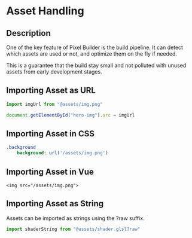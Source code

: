 # Asset Handling

## Description

One of the key feature of Pixel Builder is the build pipeline. It can detect which assets are used or not, and optimize them on the fly if needed.

This is a guarantee that the build stay small and not polluted with unused assets from early development stages.

## Importing Asset as URL

```ts
import imgUrl from "@assets/img.png"

document.getElementById("hero-img").src = imgUrl
```

## Importing Asset in CSS

```sass
.background
    background: url('/assets/img.png')
```

## Importing Asset in Vue

```vue
<img src="/assets/img.png">
```

## Importing Asset as String

Assets can be imported as strings using the ?raw suffix.

```ts
import shaderString from "@assets/shader.glsl?raw"
```
